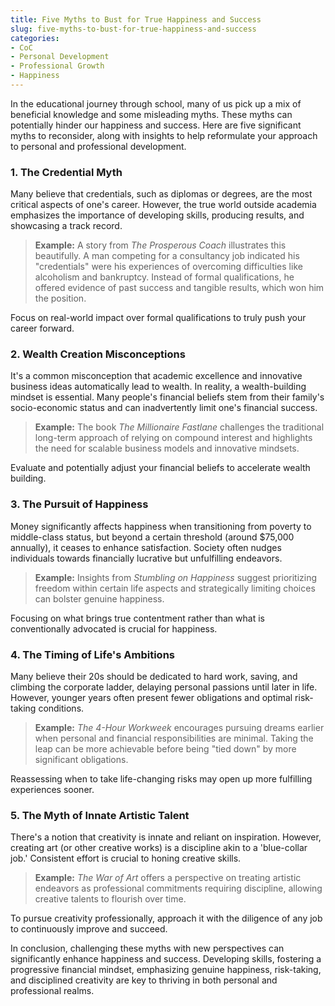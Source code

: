```yaml
---
title: Five Myths to Bust for True Happiness and Success
slug: five-myths-to-bust-for-true-happiness-and-success
categories:
- CoC
- Personal Development
- Professional Growth
- Happiness
---
```


In the educational journey through school, many of us pick up a mix of beneficial knowledge and some misleading myths. These myths can potentially hinder our happiness and success. Here are five significant myths to reconsider, along with insights to help reformulate your approach to personal and professional development.

### 1. The Credential Myth

Many believe that credentials, such as diplomas or degrees, are the most critical aspects of one's career. However, the true world outside academia emphasizes the importance of developing skills, producing results, and showcasing a track record.

> **Example:** A story from *The Prosperous Coach* illustrates this beautifully. A man competing for a consultancy job indicated his "credentials" were his experiences of overcoming difficulties like alcoholism and bankruptcy. Instead of formal qualifications, he offered evidence of past success and tangible results, which won him the position.

Focus on real-world impact over formal qualifications to truly push your career forward.

### 2. Wealth Creation Misconceptions

It's a common misconception that academic excellence and innovative business ideas automatically lead to wealth. In reality, a wealth-building mindset is essential. Many people's financial beliefs stem from their family's socio-economic status and can inadvertently limit one's financial success.

> **Example:** The book *The Millionaire Fastlane* challenges the traditional long-term approach of relying on compound interest and highlights the need for scalable business models and innovative mindsets.

Evaluate and potentially adjust your financial beliefs to accelerate wealth building.

### 3. The Pursuit of Happiness

Money significantly affects happiness when transitioning from poverty to middle-class status, but beyond a certain threshold (around $75,000 annually), it ceases to enhance satisfaction. Society often nudges individuals towards financially lucrative but unfulfilling endeavors.

> **Example:** Insights from *Stumbling on Happiness* suggest prioritizing freedom within certain life aspects and strategically limiting choices can bolster genuine happiness.

Focusing on what brings true contentment rather than what is conventionally advocated is crucial for happiness.

### 4. The Timing of Life's Ambitions

Many believe their 20s should be dedicated to hard work, saving, and climbing the corporate ladder, delaying personal passions until later in life. However, younger years often present fewer obligations and optimal risk-taking conditions.

> **Example:** *The 4-Hour Workweek* encourages pursuing dreams earlier when personal and financial responsibilities are minimal. Taking the leap can be more achievable before being "tied down" by more significant obligations.

Reassessing when to take life-changing risks may open up more fulfilling experiences sooner.

### 5. The Myth of Innate Artistic Talent

There's a notion that creativity is innate and reliant on inspiration. However, creating art (or other creative works) is a discipline akin to a 'blue-collar job.' Consistent effort is crucial to honing creative skills.

> **Example:** *The War of Art* offers a perspective on treating artistic endeavors as professional commitments requiring discipline, allowing creative talents to flourish over time.

To pursue creativity professionally, approach it with the diligence of any job to continuously improve and succeed.

In conclusion, challenging these myths with new perspectives can significantly enhance happiness and success. Developing skills, fostering a progressive financial mindset, emphasizing genuine happiness, risk-taking, and disciplined creativity are key to thriving in both personal and professional realms.

